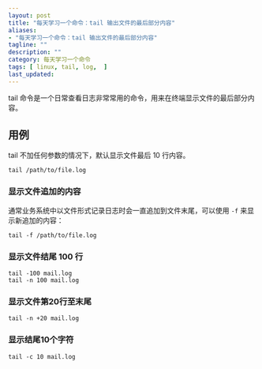 ```yaml
---
layout: post
title: "每天学习一个命令：tail 输出文件的最后部分内容"
aliases: 
- "每天学习一个命令：tail 输出文件的最后部分内容"
tagline: ""
description: ""
category: 每天学习一个命令
tags: [ linux, tail, log,  ]
last_updated:
---
```


tail 命令是一个日常查看日志非常常用的命令，用来在终端显示文件的最后部分内容。


## 用例
tail 不加任何参数的情况下，默认显示文件最后 10 行内容。

    tail /path/to/file.log

### 显示文件追加的内容
通常业务系统中以文件形式记录日志时会一直追加到文件末尾，可以使用 `-f` 来显示新追加的内容：

    tail -f /path/to/file.log


### 显示文件结尾 100 行

    tail -100 mail.log
    tail -n 100 mail.log

### 显示文件第20行至末尾

    tail -n +20 mail.log

### 显示结尾10个字符

    tail -c 10 mail.log